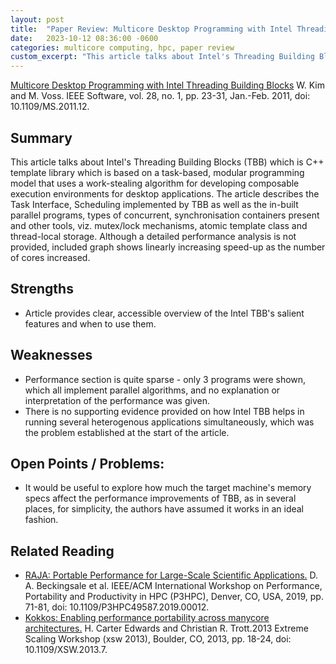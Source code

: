 ```yaml
---
layout: post
title:  "Paper Review: Multicore Desktop Programming with Intel Threading Building Blocks"
date:   2023-10-12 08:36:00 -0600
categories: multicore computing, hpc, paper review
custom_excerpt: "This article talks about Intel's Threading Building Blocks (TBB) which is C++ template library which is based on a task-based, modular programming model that uses a work-stealing algorithm for developing composable execution environments for desktop applications."
---
```

[Multicore Desktop Programming with Intel Threading Building Blocks](https://ieeexplore.ieee.org/stamp/stamp.jsp?tp=&arnumber=5672517) W. Kim and M. Voss. IEEE Software, vol. 28, no. 1, pp. 23-31, Jan.-Feb. 2011, doi: 10.1109/MS.2011.12.
## Summary

This article talks about Intel's Threading Building Blocks (TBB) which is C++ template library which is based on a task-based, modular programming model that uses a work-stealing algorithm for developing composable execution environments for desktop applications. The article describes the Task Interface, Scheduling implemented by TBB as well as the in-built parallel programs, types of concurrent, synchronisation containers present and other tools, viz. mutex/lock mechanisms, atomic template class and thread-local storage. Although a detailed performance analysis is not provided, included graph shows linearly increasing speed-up as the number of cores increased.

## Strengths

* Article provides clear, accessible overview of the Intel TBB's salient features and when to use them.
## Weaknesses

* Performance section is quite sparse - only 3 programs were shown, which all implement parallel algorithms, and no explanation or interpretation of the performance was given.
* There is no supporting evidence provided on how Intel TBB helps in running several heterogenous applications simultaneously, which was the problem established at the start of the article.
## Open Points / Problems:

* It would be useful to explore how much the target machine's memory specs affect the performance improvements of TBB, as in several places, for simplicity, the authors have assumed it works in an ideal fashion.

## Related Reading
* [RAJA: Portable Performance for Large-Scale Scientific Applications.](https://cs.millersville.edu/~wkillian/files/RAJA.P3HPC-SC19.pdf) D. A. Beckingsale et al. IEEE/ACM International Workshop on Performance, Portability and Productivity in HPC (P3HPC), Denver, CO, USA, 2019, pp. 71-81, doi: 10.1109/P3HPC49587.2019.00012.
* [Kokkos: Enabling performance portability across manycore architectures.](https://www.osti.gov/servlets/purl/1143842) H. Carter Edwards and Christian R. Trott.2013 Extreme Scaling Workshop (xsw 2013), Boulder, CO, 2013, pp. 18-24, doi: 10.1109/XSW.2013.7.